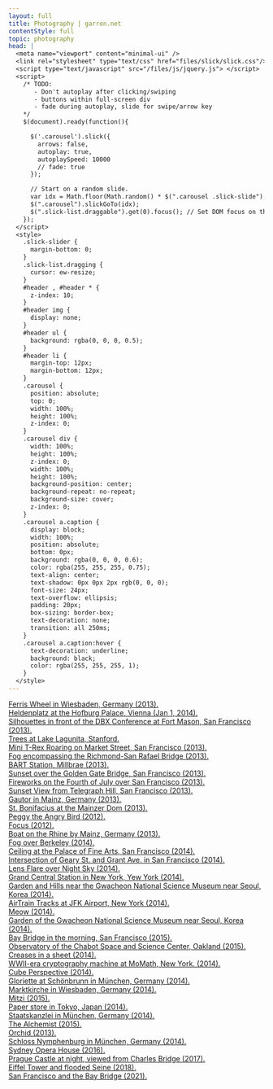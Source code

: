 ```yaml
---
layout: full
title: Photography | garron.net
contentStyle: full
topic: photography
head: |
  <meta name="viewport" content="minimal-ui" />
  <link rel="stylesheet" type="text/css" href="files/slick/slick.css"/>
  <script type="text/javascript" src="/files/js/jquery.js"> </script>
  <script>
    /* TODO:
       - Don't autoplay after clicking/swiping
       - buttons within full-screen div
       - fade during autoplay, slide for swipe/arrow key
    */
    $(document).ready(function(){

      $('.carousel').slick({
        arrows: false,
        autoplay: true,
        autoplaySpeed: 10000
        // fade: true
      });

      // Start on a random slide.
      var idx = Math.floor(Math.random() * $(".carousel .slick-slide").length);
      $(".carousel").slickGoTo(idx);
      $(".slick-list.draggable").get(0).focus(); // Set DOM focus on the element so that we can use the keyboard immediately.
    });
  </script>
  <style>
    .slick-slider {
      margin-bottom: 0;
    }
    .slick-list.dragging {
      cursor: ew-resize;
    }
    #header , #header * {
      z-index: 10;
    }
    #header img {
      display: none;
    }
    #header ul {
      background: rgba(0, 0, 0, 0.5);
    }
    #header li {
      margin-top: 12px;
      margin-bottom: 12px;
    }
    .carousel {
      position: absolute;
      top: 0;
      width: 100%;
      height: 100%;
      z-index: 0;
    }
    .carousel div {
      width: 100%;
      height: 100%;
      z-index: 0;
      width: 100%;
      height: 100%;
      background-position: center;
      background-repeat: no-repeat;
      background-size: cover;
      z-index: 0;
    }
    .carousel a.caption {
      display: block;
      width: 100%;
      position: absolute;
      bottom: 0px;
      background: rgba(0, 0, 0, 0.6);
      color: rgba(255, 255, 255, 0.75);
      text-align: center;
      text-shadow: 0px 0px 2px rgb(0, 0, 0);
      font-size: 24px;
      text-overflow: ellipsis;
      padding: 20px;
      box-sizing: border-box;
      text-decoration: none;
      transition: all 250ms;
    }
    .carousel a.caption:hover {
      text-decoration: underline;
      background: black;
      color: rgba(255, 255, 255, 1);
    }
  </style>
---
```


<div class="carousel" tabindex="0">
  <div style="background-position: 50% 52%; background-image: url('2560px-40/DSC00151.jpg')">
    <a class="caption" href="high-res/DSC00151.jpg">Ferris Wheel in Wiesbaden, Germany (2013).</a></div>
  <div style="background-position: 42% 10%;background-image: url('2560px-40/DSC00482.jpg')">
    <a class="caption" href="high-res/DSC00482.jpg">Heldenplatz at the Hofburg Palace, Vienna (Jan 1, 2014).</a></div>
  <div style="background-position: 50% 47%; background-image: url('2560px-40/DSC08938.jpg')">
    <a class="caption" href="high-res/DSC08938.jpg">Silhouettes in front of the DBX Conference at Fort Mason, San Francisco (2013).</a></div>
  <div style="background-position: 50% 50%; background-image: url('2560px-40/DSC08963.jpg')">
    <a class="caption" href="high-res/DSC08963.jpg">Trees at Lake Lagunita, Stanford.</a></div>
  <div style="background-position: 50% 15%; background-image: url('2560px-40/DSC08994.jpg')">
    <a class="caption" href="high-res/DSC08994.jpg">Mini T-Rex Roaring on Market Street, San Francisco (2013).</a></div>
  <div style="background-position: 65% 85%; background-image: url('2560px-40/DSC09136.jpg')">
    <a class="caption" href="high-res/DSC09136.jpg">Fog encompassing the Richmond-San Rafael Bridge (2013).</a></div>
  <div style="background-position: 50% 75%; background-image: url('2560px-40/DSC09275.jpg')">
    <a class="caption" href="high-res/DSC09275.jpg">BART Station, Millbrae (2013).</a></div>
  <div style="background-position: 50% 60%; background-image: url('2560px-40/DSC09627.jpg')">
    <a class="caption" href="high-res/DSC09627.jpg">Sunset over the Golden Gate Bridge, San Francisco (2013).</a></div>
  <div style="background-position: 30% 25%; background-image: url('2560px-40/DSC09838.jpg')">
    <a class="caption" href="high-res/DSC09838.jpg">Fireworks on the Fourth of July over San Francisco (2013).</a></div>
  <div style="background-position: 50% 70%; background-image: url('2560px-40/IMG_0971.jpg')">
    <a class="caption" href="high-res/IMG_0971.jpg">Sunset View from Telegraph Hill, San Francisco (2013).</a></div>
  <div style="background-position: 50% 50%; background-image: url('2560px-40/IMG_1896_899_900_tonemapped.jpg')">
    <a class="caption" href="high-res/IMG_1896_899_900_tonemapped.jpg">Gautor in Mainz, Germany (2013).</a></div>
  <div style="background-position: 50% 30%; background-image: url('2560px-40/IMG_2348.jpg')">
    <a class="caption" href="high-res/IMG_2348.jpg">St. Bonifacius at the Mainzer Dom (2013).</a></div>
  <div style="background-position: 40% 50%; background-image: url('2560px-40/IMG_6271.jpg')">
    <a class="caption" href="high-res/IMG_6271.jpg">Peggy the Angry Bird (2012).</a></div>
  <div style="background-position: 50% 50%; background-image: url('2560px-40/focus.jpg')">
    <a class="caption" href="high-res/focus.jpg">Focus (2012).</a></div>
  <div style="background-position: 50% 80%; background-image: url('2560px-40/IMG_9818_19_20_21_22_23_24_tonemapped_fused.jpg')">
    <a class="caption" href="high-res/IMG_9818_19_20_21_22_23_24_tonemapped_fused.jpg">Boat on the Rhine by Mainz, Germany (2013).</a></div>
  <div style="background-position: 50% 40%; background-image: url('2560px-40/Berkeley Hills.jpg')">
    <a class="caption" href="high-res/Berkeley Hills.jpg">Fog over Berkeley (2014).</a></div>
  <div style="background-position: 50% 50%; background-image: url('2560px-40/DSC01484.jpg')">
    <a class="caption" href="high-res/DSC01484.jpg">Ceiling at the Palace of Fine Arts, San Francisco (2014).</a></div>
  <div style="background-position: 50% 75%; background-image: url('2560px-40/IMG_7264.jpg')">
    <a class="caption" href="high-res/IMG_7264.jpg">Intersection of Geary St. and Grant Ave. in San Francisco (2014).</a></div>
  <div style="background-position: 50% 0%; background-image: url('2560px-40/IMG_9740.jpg')">
    <a class="caption" href="high-res/IMG_9740.jpg">Lens Flare over Night Sky (2014).</a></div>
  <div style="background-position: 43% 50%; background-image: url('2560px-40/DSC02149.jpg')">
    <a class="caption" href="high-res/DSC02149.jpg">Grand Central Station in New York, Yew York (2014).</a></div>
  <div style="background-position: 50% 50%; background-image: url('2560px-40/DSC04124_5_6_7_8_tonemapped.jpg')">
    <a class="caption" href="high-res/DSC04124_5_6_7_8_tonemapped.jpg">Garden and Hills near the Gwacheon National Science Museum near Seoul, Korea (2014).</a></div>
  <div style="background-position: 50% 30%; background-image: url('2560px-40/DSC02112.jpg')">
    <a class="caption" href="high-res/DSC02112.jpg">AirTrain Tracks at JFK Airport, New York (2014).</a></div>
  <div style="background-position: 35% 60%; background-image: url('2560px-40/IMG_7606.jpg')">
    <a class="caption" href="high-res/IMG_7606.jpg">Meow (2014).</a></div>
  <div style="background-position: 80% 65%; background-image: url('2560px-40/DSC04024.jpg')">
    <a class="caption" href="high-res/DSC04024.jpg">Garden of the Gwacheon National Science Museum near Seoul, Korea (2014).</a></div>
  <div style="background-position: 60% 45%; background-image: url('2560px-40/bay-bridge.jpg')">
    <a class="caption" href="high-res/bay-bridge.jpg">Bay Bridge in the morning, San Francisco (2015).</a></div>
  <div style="background-position: 53% 50%; background-image: url('2560px-40/chabot.jpg')">
    <a class="caption" href="high-res/chabot.jpg">Observatory of the Chabot Space and Science Center, Oakland (2015).</a></div>
  <div style="background-position: 50% 50%; background-image: url('2560px-40/creases.jpg')">
    <a class="caption" href="high-res/creases.jpg">Creases in a sheet (2014).</a></div>
  <div style="background-position: 65% 50%; background-image: url('2560px-40/crypto-machine.jpg')">
    <a class="caption" href="high-res/crypto-machine.jpg">WWII-era cryptography machine at MoMath, New York. (2014).</a></div>
  <div style="background-position: 50% 60%; background-image: url('2560px-40/cube-perspective.jpg');">
    <a class="caption" href="high-res/cube-perspective.jpg">Cube Perspective (2014).</a></div>
  <div style="background-position: 50% 50%; background-image: url('2560px-40/gloriette.jpg')">
    <a class="caption" href="high-res/gloriette.jpg">Gloriette at Schönbrunn in München, Germany (2014).</a></div>
  <div style="background-position: 50% 50%; background-image: url('2560px-40/marktkirche.jpg')">
    <a class="caption" href="high-res/marktkirche.jpg">Marktkirche in Wiesbaden, Germany (2014).</a></div>
  <div style="background-position: 50% 25%; background-image: url('2560px-40/mitzi.jpg');">
    <a class="caption" href="high-res/mitzi.jpg">Mitzi (2015).</a></div>
  <div style="background-position: bottom; background-image: url('2560px-40/paper-store.jpg');">
    <a class="caption" href="high-res/paper-store.jpg">Paper store in Tokyo, Japan (2014).</a></div>
  <div style="background-position: 50% 50%; background-image: url('2560px-40/staatskanzlei.jpg')">
    <a class="caption" href="high-res/staatskanzlei.jpg">Staatskanzlei in München, Germany (2014).</a></div>
  <div style="background-position: 50% 50%; background-image: url('2560px-40/magnify.jpg')">
    <a class="caption" href="high-res/magnify.jpg">The Alchemist (2015).</a></div>
  <div style="background-position: 62% 47%; background-image: url('2560px-40/orchid.jpg')">
    <a class="caption" href="high-res/orchid.jpg">Orchid (2013).</a></div>
  <div style="background-position: 50% 50%; background-image: url('2560px-40/nymphenburg.jpg')">
    <a class="caption" href="high-res/nymphenburg.jpg">Schloss Nymphenburg in München, Germany (2014).</a></div>
  <div style="background-position: 53% 50%; background-image: url('2560px-40/sydney-opera-house.jpg')">
    <a class="caption" href="high-res/sydney-opera-house.jpg">Sydney Opera House (2016).</a></div>
  <div style="background-position: 30% 20%; background-image: url('2560px-40/prague-castle.jpg')">
    <a class="caption" href="high-res/prague-castle.jpg">Prague Castle at night, viewed from Charles Bridge (2017).</a></div>
  <div style="background-position: 40% 35%; background-image: url('2560px-40/paris-seine-eiffel-tower.jpg')">
    <a class="caption" href="high-res/paris-seine-eiffel-tower.jpg">Eiffel Tower and flooded Seine (2018).</a></div>
  <div style="background-position: 58% 55%; background-image: url('2560px-40/IMG_9949.jpg')">
    <a class="caption" href="high-res/IMG_9949.jpg">San Francisco and the Bay Bridge (2021).</a></div>
</div>

<script type="text/javascript" src="files/slick/slick.js"> </script>
